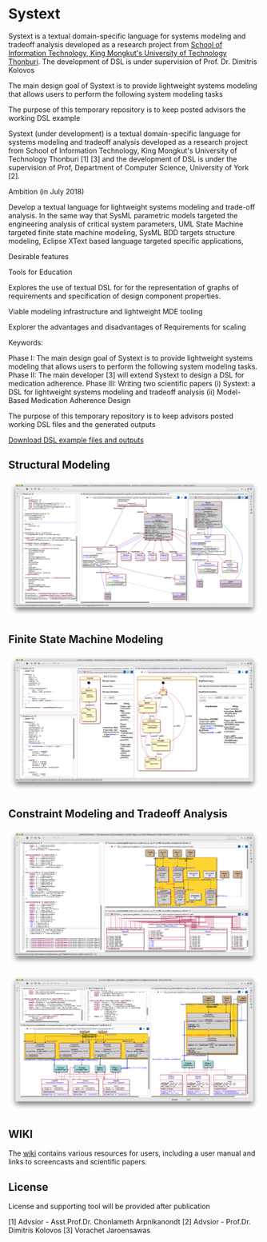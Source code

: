 # Systext

Systext is a textual domain-specific language for systems modeling and tradeoff analysis developed 
as a research project from [School of Information Technology, King Mongkut's University of Technology Thonburi](https://www.sit.kmutt.ac.th/en/).
The development of DSL is under supervision of Prof. Dr. Dimitris Kolovos

The main design goal of Systext is to provide lightweight systems modeling that allows users to perform the following system modeling tasks

The purpose of this temporary repository is to keep posted advisors the working DSL example 


Systext (under development) is a textual domain-specific language for systems modeling and tradeoff analysis developed as a research project from School of Information Technology, King Mongkut's University of Technology Thonburi [1] [3] and the development of DSL is under the supervision of Prof, Department of Computer Science, University of York [2].

Ambition (in July 2018)

Develop a textual language for lightweight  systems modeling and trade-off analysis. In the same way that SysML parametric models targeted the engineering analysis of critical system parameters, UML State Machine targeted finite state machine modeling, SysML BDD targets structure modeling, Eclipse XText based language targeted specific applications, 

Desirable features


Tools for Education

Explores the use of textual DSL for  for the representation of graphs of requirements and specification of design component properties.

Viable modeling infrastructure and lightweight MDE tooling 

Explorer the advantages and disadvantages of 
Requirements for scaling 

Keywords: 

Phase I: The main design goal of Systext is to provide lightweight systems modeling that allows users to perform the following system modeling tasks. 
Phase II: The main developer [3] will extend Systext to design a DSL for medication adherence. 
Phase III: Writing two scientific papers (i) Systext: a DSL for lightweight systems modeling and tradeoff analysis  (ii) Model-Based Medication Adherence Design

The purpose of this temporary repository is to keep advisors posted working DSL files and the generated outputs 

[Download DSL example files and outputs](https://github.com/vorachet/Systext/releases/tag/v0.1)

## Structural Modeling
![Screenshot](Images/screenshot-structure.png?raw=true "Screenshot")

## Finite State Machine Modeling
![Screenshot](Images/screenshot-fsm.png?raw=true "Screenshot")

## Constraint Modeling and Tradeoff Analysis
![Screenshot](Images/screenshot-constraint.png?raw=true "Screenshot")

![Screenshot](Images/screenshot-constraint2.png?raw=true "Screenshot")

## WIKI

The [wiki](https://github.com/vorachet/Systext/wiki) contains various resources for users, including a user manual and links to screencasts and scientific papers.

## License

License and supporting tool will be provided after publication


[1] Advsior - Asst.Prof.Dr. Chonlameth Arpnikanondt
[2] Advsior - Prof.Dr. Dimitris Kolovos
[3] Vorachet Jaroensawas

